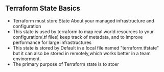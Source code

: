 ## Terraform State Basics

- Terraform must store State About your managed infrastructure and configuration
- This state is used by terraform to map real world resources to your configuration(.tf files) keep track of metadata, and to improve performance for large infrastructures
- This state is stored by Default in a local file named "terraform.tfstate" but it can also be stored in remotely,which works better in a team envinorment.
- The primary purpose of Terraform  state is to stoer